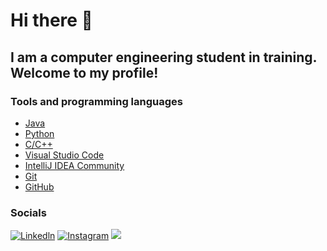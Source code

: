 # Hi there 👋
## I am a computer engineering student in training. Welcome to my profile!

### Tools and programming languages

* [Java](https://www.java.com/pt-BR/)
* [Python](https://www.python.org/)
* [C/C++](https://www.cprogramming.com/)
* [Visual Studio Code](https://code.visualstudio.com/)
* [IntelliJ IDEA Community](https://www.jetbrains.com/idea/download/)
* [Git](https://git-scm.com/)
* [GitHub](https://github.com/)

### Socials

<div align="left">
  
[![Linkedln](https://img.shields.io/badge/LinkedIn-0077B5?style=for-the-badge&logo=linkedin&logoColor=white)](https://www.linkedin.com/in/gabriel-silva-657845237/)
[![Instagram](https://img.shields.io/badge/Instagram-E4405F?style=for-the-badge&logo=instagram&logoColor=white)](https://www.instagram.com/eugabrielbr0/)
<a href = "mailto:gabrielnetbrine@gmail.com"> <img src="https://img.shields.io/badge/-Gmail-%23333?style=for-the-badge&logo=gmail&logoColor=white" target="_blank"></a>

